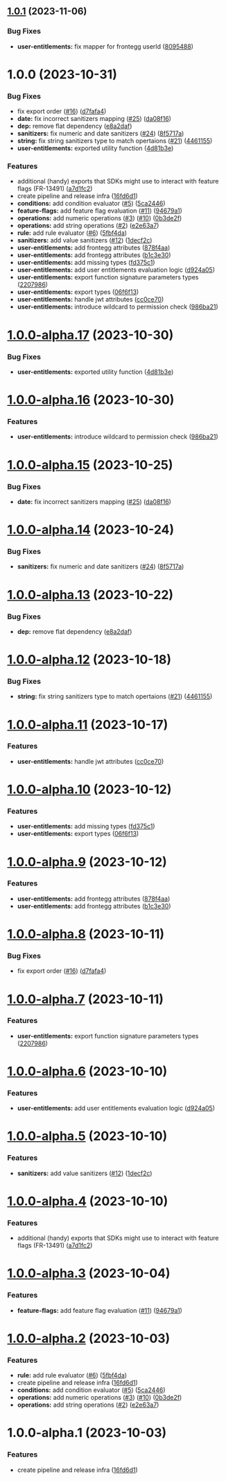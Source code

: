 ## [1.0.1](https://github.com/frontegg/entitlements-javascript-commons/compare/v-1.0.0...v-1.0.1) (2023-11-06)


### Bug Fixes

* **user-entitlements:** fix mapper for frontegg userId ([8095488](https://github.com/frontegg/entitlements-javascript-commons/commit/809548805898c3b2c6bfc853ee2421361a16628b))

# 1.0.0 (2023-10-31)


### Bug Fixes

* fix export order ([#16](https://github.com/frontegg/entitlements-javascript-commons/issues/16)) ([d7fafa4](https://github.com/frontegg/entitlements-javascript-commons/commit/d7fafa427e5f99fffe541f9fa78fd9b7507045c3))
* **date:** fix incorrect sanitizers mapping ([#25](https://github.com/frontegg/entitlements-javascript-commons/issues/25)) ([da08f16](https://github.com/frontegg/entitlements-javascript-commons/commit/da08f1628753b1794422c83327670ae09242ec11))
* **dep:** remove flat dependency ([e8a2daf](https://github.com/frontegg/entitlements-javascript-commons/commit/e8a2dafde0612ebfacc8e2d7e346d189276e5f72))
* **sanitizers:** fix numeric and date sanitizers ([#24](https://github.com/frontegg/entitlements-javascript-commons/issues/24)) ([8f5717a](https://github.com/frontegg/entitlements-javascript-commons/commit/8f5717acdcc0a1eccae84b272c7a02e315131a01))
* **string:** fix string sanitizers type to match opertaions ([#21](https://github.com/frontegg/entitlements-javascript-commons/issues/21)) ([4461155](https://github.com/frontegg/entitlements-javascript-commons/commit/4461155e53c0ef6f647ff4bc0215804667b52928))
* **user-entitlements:** exported utility function ([4d81b3e](https://github.com/frontegg/entitlements-javascript-commons/commit/4d81b3e04b1de59047c6b5911f09391a4ccafcb9))


### Features

* additional (handy) exports that SDKs might use to interact with feature flags (FR-13491) ([a7d1fc2](https://github.com/frontegg/entitlements-javascript-commons/commit/a7d1fc2f596cf379d10cb34ae7aa55a7111c1244))
* create pipeline and release infra ([16fd6d1](https://github.com/frontegg/entitlements-javascript-commons/commit/16fd6d165cff4c3ae28e2392db2480d41dd591b1))
* **conditions:** add condition evaluator ([#5](https://github.com/frontegg/entitlements-javascript-commons/issues/5)) ([5ca2446](https://github.com/frontegg/entitlements-javascript-commons/commit/5ca24465a76b9fa103977e5600a6d870da5520cb))
* **feature-flags:** add feature flag evaluation ([#11](https://github.com/frontegg/entitlements-javascript-commons/issues/11)) ([94679a1](https://github.com/frontegg/entitlements-javascript-commons/commit/94679a123581cd4977fd9f2087adc9e2532a638c))
* **operations:** add numeric operations ([#3](https://github.com/frontegg/entitlements-javascript-commons/issues/3)) ([#10](https://github.com/frontegg/entitlements-javascript-commons/issues/10)) ([0b3de2f](https://github.com/frontegg/entitlements-javascript-commons/commit/0b3de2f7f1aede036ec63e4fadf898dcf5ad32a4))
* **operations:** add string operations ([#2](https://github.com/frontegg/entitlements-javascript-commons/issues/2)) ([e2e63a7](https://github.com/frontegg/entitlements-javascript-commons/commit/e2e63a74211a723dc326918e42e2093fcca86779))
* **rule:** add rule evaluator ([#6](https://github.com/frontegg/entitlements-javascript-commons/issues/6)) ([5fbf4da](https://github.com/frontegg/entitlements-javascript-commons/commit/5fbf4da00a3d9df2908d8899723a64b1bd80a7c2))
* **sanitizers:** add value sanitizers ([#12](https://github.com/frontegg/entitlements-javascript-commons/issues/12)) ([1decf2c](https://github.com/frontegg/entitlements-javascript-commons/commit/1decf2c01e0a86055bc856db5ff115a2318f1c59))
* **user-entitlements:** add frontegg attributes ([878f4aa](https://github.com/frontegg/entitlements-javascript-commons/commit/878f4aa5f284fc2dd27ffae63ed9c0c74b2c8adb))
* **user-entitlements:** add frontegg attributes ([b1c3e30](https://github.com/frontegg/entitlements-javascript-commons/commit/b1c3e30e420e8972167087c5745ef49ac0c6b859))
* **user-entitlements:** add missing types ([fd375c1](https://github.com/frontegg/entitlements-javascript-commons/commit/fd375c15fea40ddbf8e259a73f8831fa9dbb763e))
* **user-entitlements:** add user entitlements evaluation logic ([d924a05](https://github.com/frontegg/entitlements-javascript-commons/commit/d924a056498b4b040dd765b262cde42201644653))
* **user-entitlements:** export function signature parameters types ([2207986](https://github.com/frontegg/entitlements-javascript-commons/commit/220798611a91875e594c83f76baed6c18f5ac19a))
* **user-entitlements:** export types ([06f6f13](https://github.com/frontegg/entitlements-javascript-commons/commit/06f6f13263bcfecc098290da35b310393bcecda4))
* **user-entitlements:** handle jwt attributes ([cc0ce70](https://github.com/frontegg/entitlements-javascript-commons/commit/cc0ce70f4c3ebf2b3b410865d740c23ab1d0d9ed))
* **user-entitlements:** introduce wildcard to permission check ([986ba21](https://github.com/frontegg/entitlements-javascript-commons/commit/986ba213cbf88aef99495e3fd6fc2bf1203ec7e6))

# [1.0.0-alpha.17](https://github.com/frontegg/entitlements-javascript-commons/compare/v-1.0.0-alpha.16...v-1.0.0-alpha.17) (2023-10-30)


### Bug Fixes

* **user-entitlements:** exported utility function ([4d81b3e](https://github.com/frontegg/entitlements-javascript-commons/commit/4d81b3e04b1de59047c6b5911f09391a4ccafcb9))

# [1.0.0-alpha.16](https://github.com/frontegg/entitlements-javascript-commons/compare/v-1.0.0-alpha.15...v-1.0.0-alpha.16) (2023-10-30)


### Features

* **user-entitlements:** introduce wildcard to permission check ([986ba21](https://github.com/frontegg/entitlements-javascript-commons/commit/986ba213cbf88aef99495e3fd6fc2bf1203ec7e6))

# [1.0.0-alpha.15](https://github.com/frontegg/entitlements-javascript-commons/compare/v-1.0.0-alpha.14...v-1.0.0-alpha.15) (2023-10-25)


### Bug Fixes

* **date:** fix incorrect sanitizers mapping ([#25](https://github.com/frontegg/entitlements-javascript-commons/issues/25)) ([da08f16](https://github.com/frontegg/entitlements-javascript-commons/commit/da08f1628753b1794422c83327670ae09242ec11))

# [1.0.0-alpha.14](https://github.com/frontegg/entitlements-javascript-commons/compare/v-1.0.0-alpha.13...v-1.0.0-alpha.14) (2023-10-24)


### Bug Fixes

* **sanitizers:** fix numeric and date sanitizers ([#24](https://github.com/frontegg/entitlements-javascript-commons/issues/24)) ([8f5717a](https://github.com/frontegg/entitlements-javascript-commons/commit/8f5717acdcc0a1eccae84b272c7a02e315131a01))

# [1.0.0-alpha.13](https://github.com/frontegg/entitlements-javascript-commons/compare/v-1.0.0-alpha.12...v-1.0.0-alpha.13) (2023-10-22)


### Bug Fixes

* **dep:** remove flat dependency ([e8a2daf](https://github.com/frontegg/entitlements-javascript-commons/commit/e8a2dafde0612ebfacc8e2d7e346d189276e5f72))

# [1.0.0-alpha.12](https://github.com/frontegg/entitlements-javascript-commons/compare/v-1.0.0-alpha.11...v-1.0.0-alpha.12) (2023-10-18)


### Bug Fixes

* **string:** fix string sanitizers type to match opertaions ([#21](https://github.com/frontegg/entitlements-javascript-commons/issues/21)) ([4461155](https://github.com/frontegg/entitlements-javascript-commons/commit/4461155e53c0ef6f647ff4bc0215804667b52928))

# [1.0.0-alpha.11](https://github.com/frontegg/entitlements-javascript-commons/compare/v-1.0.0-alpha.10...v-1.0.0-alpha.11) (2023-10-17)


### Features

* **user-entitlements:** handle jwt attributes ([cc0ce70](https://github.com/frontegg/entitlements-javascript-commons/commit/cc0ce70f4c3ebf2b3b410865d740c23ab1d0d9ed))

# [1.0.0-alpha.10](https://github.com/frontegg/entitlements-javascript-commons/compare/v-1.0.0-alpha.9...v-1.0.0-alpha.10) (2023-10-12)


### Features

* **user-entitlements:** add missing types ([fd375c1](https://github.com/frontegg/entitlements-javascript-commons/commit/fd375c15fea40ddbf8e259a73f8831fa9dbb763e))
* **user-entitlements:** export types ([06f6f13](https://github.com/frontegg/entitlements-javascript-commons/commit/06f6f13263bcfecc098290da35b310393bcecda4))

# [1.0.0-alpha.9](https://github.com/frontegg/entitlements-javascript-commons/compare/v-1.0.0-alpha.8...v-1.0.0-alpha.9) (2023-10-12)


### Features

* **user-entitlements:** add frontegg attributes ([878f4aa](https://github.com/frontegg/entitlements-javascript-commons/commit/878f4aa5f284fc2dd27ffae63ed9c0c74b2c8adb))
* **user-entitlements:** add frontegg attributes ([b1c3e30](https://github.com/frontegg/entitlements-javascript-commons/commit/b1c3e30e420e8972167087c5745ef49ac0c6b859))

# [1.0.0-alpha.8](https://github.com/frontegg/entitlements-javascript-commons/compare/v-1.0.0-alpha.7...v-1.0.0-alpha.8) (2023-10-11)


### Bug Fixes

* fix export order ([#16](https://github.com/frontegg/entitlements-javascript-commons/issues/16)) ([d7fafa4](https://github.com/frontegg/entitlements-javascript-commons/commit/d7fafa427e5f99fffe541f9fa78fd9b7507045c3))

# [1.0.0-alpha.7](https://github.com/frontegg/entitlements-javascript-commons/compare/v-1.0.0-alpha.6...v-1.0.0-alpha.7) (2023-10-11)


### Features

* **user-entitlements:** export function signature parameters types ([2207986](https://github.com/frontegg/entitlements-javascript-commons/commit/220798611a91875e594c83f76baed6c18f5ac19a))

# [1.0.0-alpha.6](https://github.com/frontegg/entitlements-javascript-commons/compare/v-1.0.0-alpha.5...v-1.0.0-alpha.6) (2023-10-10)


### Features

* **user-entitlements:** add user entitlements evaluation logic ([d924a05](https://github.com/frontegg/entitlements-javascript-commons/commit/d924a056498b4b040dd765b262cde42201644653))

# [1.0.0-alpha.5](https://github.com/frontegg/entitlements-javascript-commons/compare/v-1.0.0-alpha.4...v-1.0.0-alpha.5) (2023-10-10)


### Features

* **sanitizers:** add value sanitizers ([#12](https://github.com/frontegg/entitlements-javascript-commons/issues/12)) ([1decf2c](https://github.com/frontegg/entitlements-javascript-commons/commit/1decf2c01e0a86055bc856db5ff115a2318f1c59))

# [1.0.0-alpha.4](https://github.com/frontegg/entitlements-javascript-commons/compare/v-1.0.0-alpha.3...v-1.0.0-alpha.4) (2023-10-10)


### Features

* additional (handy) exports that SDKs might use to interact with feature flags (FR-13491) ([a7d1fc2](https://github.com/frontegg/entitlements-javascript-commons/commit/a7d1fc2f596cf379d10cb34ae7aa55a7111c1244))

# [1.0.0-alpha.3](https://github.com/frontegg/entitlements-javascript-commons/compare/v-1.0.0-alpha.2...v-1.0.0-alpha.3) (2023-10-04)


### Features

* **feature-flags:** add feature flag evaluation ([#11](https://github.com/frontegg/entitlements-javascript-commons/issues/11)) ([94679a1](https://github.com/frontegg/entitlements-javascript-commons/commit/94679a123581cd4977fd9f2087adc9e2532a638c))

# [1.0.0-alpha.2](https://github.com/frontegg/entitlements-javascript-commons/compare/v-1.0.0-alpha.1...v-1.0.0-alpha.2) (2023-10-03)

### Features

* **rule:** add rule evaluator ([#6](https://github.com/frontegg/entitlements-javascript-commons/issues/6)) ([5fbf4da](https://github.com/frontegg/entitlements-javascript-commons/commit/5fbf4da00a3d9df2908d8899723a64b1bd80a7c2))
* create pipeline and release infra ([16fd6d1](https://github.com/frontegg/entitlements-javascript-commons/commit/16fd6d165cff4c3ae28e2392db2480d41dd591b1))
* **conditions:** add condition evaluator ([#5](https://github.com/frontegg/entitlements-javascript-commons/issues/5)) ([5ca2446](https://github.com/frontegg/entitlements-javascript-commons/commit/5ca24465a76b9fa103977e5600a6d870da5520cb))
* **operations:** add numeric operations ([#3](https://github.com/frontegg/entitlements-javascript-commons/issues/3)) ([#10](https://github.com/frontegg/entitlements-javascript-commons/issues/10)) ([0b3de2f](https://github.com/frontegg/entitlements-javascript-commons/commit/0b3de2f7f1aede036ec63e4fadf898dcf5ad32a4))
* **operations:** add string operations ([#2](https://github.com/frontegg/entitlements-javascript-commons/issues/2)) ([e2e63a7](https://github.com/frontegg/entitlements-javascript-commons/commit/e2e63a74211a723dc326918e42e2093fcca86779))

# 1.0.0-alpha.1 (2023-10-03)


### Features

* create pipeline and release infra ([16fd6d1](https://github.com/frontegg/entitlements-javascript-commons/commit/16fd6d165cff4c3ae28e2392db2480d41dd591b1))
